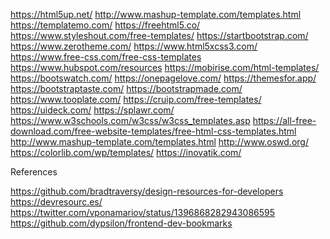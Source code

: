 https://html5up.net/
<PostResource
    image=""
    url=""
    title=""
    description=""
  />
http://www.mashup-template.com/templates.html
<PostResource
    image=""
    url=""
    title=""
    description=""
  />
https://templatemo.com/
<PostResource
    image=""
    url=""
    title=""
    description=""
  />
https://freehtml5.co/
<PostResource
    image=""
    url=""
    title=""
    description=""
  />
https://www.styleshout.com/free-templates/
<PostResource
    image=""
    url=""
    title=""
    description=""
  />
https://startbootstrap.com/
<PostResource
    image=""
    url=""
    title=""
    description=""
  />
https://www.zerotheme.com/
<PostResource
    image=""
    url=""
    title=""
    description=""
  />
https://www.html5xcss3.com/
<PostResource
    image=""
    url=""
    title=""
    description=""
  />
https://www.free-css.com/free-css-templates
<PostResource
    image=""
    url=""
    title=""
    description=""
  />
https://www.hubspot.com/resources
<PostResource
    image=""
    url=""
    title=""
    description=""
  />
https://mobirise.com/html-templates/
<PostResource
    image=""
    url=""
    title=""
    description=""
  />
https://bootswatch.com/
<PostResource
    image=""
    url=""
    title=""
    description=""
  />
https://onepagelove.com/
https://themesfor.app/
https://bootstraptaste.com/
https://bootstrapmade.com/
https://www.tooplate.com/
https://cruip.com/free-templates/
https://uideck.com/
https://splawr.com/
https://www.w3schools.com/w3css/w3css_templates.asp
https://all-free-download.com/free-website-templates/free-html-css-templates.html
http://www.mashup-template.com/templates.html
http://www.oswd.org/
https://colorlib.com/wp/templates/
https://inovatik.com/


References

https://github.com/bradtraversy/design-resources-for-developers
https://devresourc.es/
https://twitter.com/vponamariov/status/1396868282943086595
https://github.com/dypsilon/frontend-dev-bookmarks